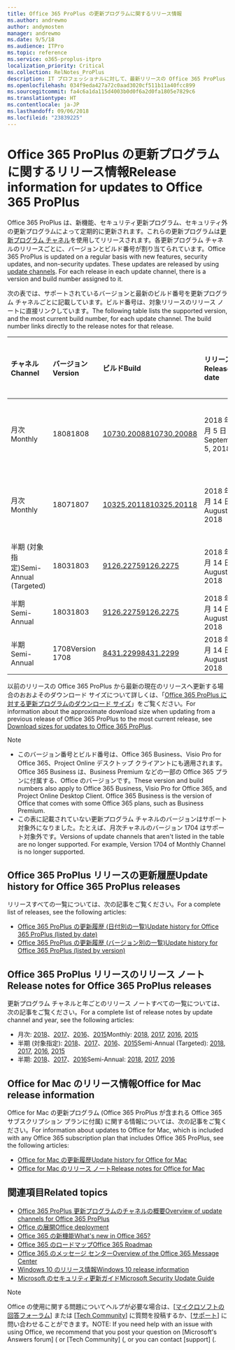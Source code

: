 ```yaml
---
title: Office 365 ProPlus の更新プログラムに関するリリース情報
ms.author: andrewmo
author: andymosten
manager: andrewmo
ms.date: 9/5/18
ms.audience: ITPro
ms.topic: reference
ms.service: o365-proplus-itpro
localization_priority: Critical
ms.collection: RelNotes_ProPlus
description: IT プロフェッショナルに対して、最新リリースの Office 365 ProPlus の一覧をそれぞれの更新プログラム チャネルごとに、リリース ノートへのリンクと更新履歴を含めて提供します
ms.openlocfilehash: 034f9eda427a72c0aad3020cf511b11a40fcc899
ms.sourcegitcommit: fa4c6a1da115d4003b0d0f6a2d0fa1805e7829c6
ms.translationtype: HT
ms.contentlocale: ja-JP
ms.lasthandoff: 09/06/2018
ms.locfileid: "23839225"
---
```

# <a name="release-information-for-updates-to-office-365-proplus"></a><span data-ttu-id="bd75a-103">Office 365 ProPlus の更新プログラムに関するリリース情報</span><span class="sxs-lookup"><span data-stu-id="bd75a-103">Release information for updates to Office 365 ProPlus</span></span>

<span data-ttu-id="bd75a-p101">Office 365 ProPlus は、新機能、セキュリティ更新プログラム、セキュリティ外の更新プログラムによって定期的に更新されます。これらの更新プログラムは[更新プログラム チャネル](https://docs.microsoft.com/DeployOffice/overview-of-update-channels-for-office-365-proplus)を使用してリリースされます。各更新プログラム チャネルのリリースごとに、バージョンとビルド番号が割り当てられています。</span><span class="sxs-lookup"><span data-stu-id="bd75a-p101">Office 365 ProPlus is updated on a regular basis with new features, security updates, and non-security updates. These updates are released by using [update channels](https://docs.microsoft.com/DeployOffice/overview-of-update-channels-for-office-365-proplus). For each release in each update channel, there is a version and build number assigned to it.</span></span> 

<span data-ttu-id="bd75a-p102">次の表では、サポートされているバージョンと最新のビルド番号を更新プログラム チャネルごとに記載しています。ビルド番号は、対象リリースのリリース ノートに直接リンクしています。</span><span class="sxs-lookup"><span data-stu-id="bd75a-p102">The following table lists the supported version, and the most current build number, for each update channel. The build number links directly to the release notes for that release.</span></span> 

  
|<span data-ttu-id="bd75a-109">**チャネル**</span><span class="sxs-lookup"><span data-stu-id="bd75a-109">**Channel**</span></span>|<span data-ttu-id="bd75a-110">**バージョン**</span><span class="sxs-lookup"><span data-stu-id="bd75a-110">**Version**</span></span>|<span data-ttu-id="bd75a-111">**ビルド**</span><span class="sxs-lookup"><span data-stu-id="bd75a-111">**Build**</span></span>|<span data-ttu-id="bd75a-112">**リリース日**</span><span class="sxs-lookup"><span data-stu-id="bd75a-112">**Release date**</span></span>|<span data-ttu-id="bd75a-113">**バージョンのサポート期限**</span><span class="sxs-lookup"><span data-stu-id="bd75a-113">**Version supported until**</span></span>|
|:-----|:-----|:-----|:-----|:-----|
|<span data-ttu-id="bd75a-114">月次</span><span class="sxs-lookup"><span data-stu-id="bd75a-114">Monthly</span></span>  <br/> |<span data-ttu-id="bd75a-115">1808</span><span class="sxs-lookup"><span data-stu-id="bd75a-115">1808</span></span>  <br/> |[<span data-ttu-id="bd75a-116">10730.20088</span><span class="sxs-lookup"><span data-stu-id="bd75a-116">10730.20088</span></span>](monthly-channel-2018.md#version-1808-september-5)  <br/> | <span data-ttu-id="bd75a-117">2018 年 9 月 5 日</span><span class="sxs-lookup"><span data-stu-id="bd75a-117">September 5, 2018</span></span>  <br/> |<span data-ttu-id="bd75a-118">バージョン 1809 がリリースされました</span><span class="sxs-lookup"><span data-stu-id="bd75a-118">Version 1808 is released</span></span> <br/>|
|<span data-ttu-id="bd75a-119">月次</span><span class="sxs-lookup"><span data-stu-id="bd75a-119">Monthly</span></span>  <br/> |<span data-ttu-id="bd75a-120">1807</span><span class="sxs-lookup"><span data-stu-id="bd75a-120">1807</span></span>  <br/> |[<span data-ttu-id="bd75a-121">10325.20118</span><span class="sxs-lookup"><span data-stu-id="bd75a-121">10325.20118</span></span>](monthly-channel-2018.md#version-1807-august-14)  <br/> | <span data-ttu-id="bd75a-122">2018 年 8 月 14 日</span><span class="sxs-lookup"><span data-stu-id="bd75a-122">August 14, 2018</span></span>  <br/> | <span data-ttu-id="bd75a-123">バージョン 1808 がリリースされました</span><span class="sxs-lookup"><span data-stu-id="bd75a-123">Version 1808 is released</span></span> <br/>|
|<span data-ttu-id="bd75a-124">半期 (対象指定)</span><span class="sxs-lookup"><span data-stu-id="bd75a-124">Semi-Annual (Targeted)</span></span>  <br/> |<span data-ttu-id="bd75a-125">1803</span><span class="sxs-lookup"><span data-stu-id="bd75a-125">1803</span></span>  <br/> |[<span data-ttu-id="bd75a-126">9126.2275</span><span class="sxs-lookup"><span data-stu-id="bd75a-126">9126.2275</span></span>](semi-annual-channel-targeted-2018.md#version-1803-august-14)  <br/> | <span data-ttu-id="bd75a-127">2018 年 8 月 14 日</span><span class="sxs-lookup"><span data-stu-id="bd75a-127">August 14, 2018</span></span>  <br/> | <span data-ttu-id="bd75a-128">2018 年 9 月 11 日</span><span class="sxs-lookup"><span data-stu-id="bd75a-128">September 11, 2018</span></span> <br/>|
|<span data-ttu-id="bd75a-129">半期</span><span class="sxs-lookup"><span data-stu-id="bd75a-129">Semi-Annual</span></span> <br/> |<span data-ttu-id="bd75a-130">1803</span><span class="sxs-lookup"><span data-stu-id="bd75a-130">1803</span></span>  <br/> | [<span data-ttu-id="bd75a-131">9126.2275</span><span class="sxs-lookup"><span data-stu-id="bd75a-131">9126.2275</span></span>](semi-annual-channel-2018.md#version-1803-august-14) <br/> | <span data-ttu-id="bd75a-132">2018 年 8 月 14 日</span><span class="sxs-lookup"><span data-stu-id="bd75a-132">August 14, 2018</span></span>  <br/> | <span data-ttu-id="bd75a-133">2019 年 9 月 10 日</span><span class="sxs-lookup"><span data-stu-id="bd75a-133">September 10, 2019</span></span> <br/>|
|<span data-ttu-id="bd75a-134">半期</span><span class="sxs-lookup"><span data-stu-id="bd75a-134">Semi-Annual</span></span> <br/> |<span data-ttu-id="bd75a-135">1708</span><span class="sxs-lookup"><span data-stu-id="bd75a-135">Version 1708</span></span>  <br/> |[<span data-ttu-id="bd75a-136">8431.2299</span><span class="sxs-lookup"><span data-stu-id="bd75a-136">8431.2299</span></span>](semi-annual-channel-2018.md#version-1708-august-14)  <br/> | <span data-ttu-id="bd75a-137">2018 年 8 月 14 日</span><span class="sxs-lookup"><span data-stu-id="bd75a-137">August 14, 2018</span></span>  <br/> | <span data-ttu-id="bd75a-138">2019 年 3 月 12 日</span><span class="sxs-lookup"><span data-stu-id="bd75a-138">March 12, 2019</span></span> <br/>|

<span data-ttu-id="bd75a-139">以前のリリースの Office 365 ProPlus から最新の現在のリリースへ更新する場合のおおよそのダウンロード サイズについて詳しくは、「[Office 365 ProPlus に対する更新プログラムのダウンロード サイズ](download-sizes-office365-proplus-updates.md)」をご覧ください。</span><span class="sxs-lookup"><span data-stu-id="bd75a-139">For information about the approximate download size when updating from a previous release of Office 365 ProPlus to the most current release, see [Download sizes for updates to Office 365 ProPlus](download-sizes-office365-proplus-updates.md).</span></span>

> [!NOTE]
> - <span data-ttu-id="bd75a-p103">このバージョン番号とビルド番号は、Office 365 Business、Visio Pro for Office 365、Project Online デスクトップ クライアントにも適用されます。Office 365 Business は、Business Premium などの一部の Office 365 プランに付属する、Office のバージョンです。</span><span class="sxs-lookup"><span data-stu-id="bd75a-p103">These version and build numbers also apply to Office 365 Business, Visio Pro for Office 365, and Project Online Desktop Client. Office 365 Business is the version of Office that comes with some Office 365 plans, such as Business Premium.</span></span>
> - <span data-ttu-id="bd75a-p104">この表に記載されていない更新プログラム チャネルのバージョンはサポート対象外になりました。たとえば、月次チャネルのバージョン 1704 はサポート対象外です。</span><span class="sxs-lookup"><span data-stu-id="bd75a-p104">Versions of update channels that aren't listed in the table are no longer supported. For example, Version 1704 of Monthly Channel is no longer supported.</span></span> 


## <a name="update-history-for-office-365-proplus-releases"></a><span data-ttu-id="bd75a-144">Office 365 ProPlus リリースの更新履歴</span><span class="sxs-lookup"><span data-stu-id="bd75a-144">Update history for Office 365 ProPlus releases</span></span>

<span data-ttu-id="bd75a-145">リリースすべての一覧については、次の記事をご覧ください。</span><span class="sxs-lookup"><span data-stu-id="bd75a-145">For a complete list of releases, see the following articles:</span></span>
 - [<span data-ttu-id="bd75a-146">Office 365 ProPlus の更新履歴 (日付別の一覧)</span><span class="sxs-lookup"><span data-stu-id="bd75a-146">Update history for Office 365 ProPlus (listed by date)</span></span>](update-history-office365-proplus-by-date.md)
 - [<span data-ttu-id="bd75a-147">Office 365 ProPlus の更新履歴 (バージョン別の一覧)</span><span class="sxs-lookup"><span data-stu-id="bd75a-147">Update history for Office 365 ProPlus (listed by version)</span></span>](update-history-office365-proplus-by-version.md)

## <a name="release-notes-for-office-365-proplus-releases"></a><span data-ttu-id="bd75a-148">Office 365 ProPlus リリースのリリース ノート</span><span class="sxs-lookup"><span data-stu-id="bd75a-148">Release notes for Office 365 ProPlus releases</span></span>

<span data-ttu-id="bd75a-149">更新プログラム チャネルと年ごとのリリース ノートすべての一覧については、次の記事をご覧ください。</span><span class="sxs-lookup"><span data-stu-id="bd75a-149">For a complete list of release notes by update channel and year, see the following articles:</span></span>
 - <span data-ttu-id="bd75a-150">月次: [2018](monthly-channel-2018.md)、[2017](monthly-channel-2017.md)、[2016](monthly-channel-2016.md)、[2015](monthly-channel-2015.md)</span><span class="sxs-lookup"><span data-stu-id="bd75a-150">Monthly: [2018](monthly-channel-2018.md), [2017](monthly-channel-2017.md), [2016](monthly-channel-2016.md), [2015](monthly-channel-2015.md)</span></span>
 - <span data-ttu-id="bd75a-151">半期 (対象指定): [2018](semi-annual-channel-targeted-2018.md)、[2017](semi-annual-channel-targeted-2017.md)、[2016](semi-annual-channel-targeted-2016.md)、[2015](semi-annual-channel-targeted-2015.md)</span><span class="sxs-lookup"><span data-stu-id="bd75a-151">Semi-Annual (Targeted): [2018](semi-annual-channel-targeted-2018.md), [2017](semi-annual-channel-targeted-2017.md), [2016](semi-annual-channel-targeted-2016.md), [2015](semi-annual-channel-targeted-2015.md)</span></span>
 - <span data-ttu-id="bd75a-152">半期: [2018](semi-annual-channel-2018.md)、[2017](semi-annual-channel-2017.md)、[2016](semi-annual-channel-2016.md)</span><span class="sxs-lookup"><span data-stu-id="bd75a-152">Semi-Annual: [2018](semi-annual-channel-2018.md), [2017](semi-annual-channel-2017.md), [2016](semi-annual-channel-2016.md)</span></span>

## <a name="office-for-mac-release-information"></a><span data-ttu-id="bd75a-153">Office for Mac のリリース情報</span><span class="sxs-lookup"><span data-stu-id="bd75a-153">Office for Mac release information</span></span>

<span data-ttu-id="bd75a-154">Office for Mac の更新プログラム (Office 365 ProPlus が含まれる Office 365 サブスクリプション プランに付属) に関する情報については、次の記事をご覧ください。</span><span class="sxs-lookup"><span data-stu-id="bd75a-154">For information about updates to Office for Mac, which is included with any Office 365 subscription plan that includes Office 365 ProPlus, see the following articles:</span></span>
 - [<span data-ttu-id="bd75a-155">Office for Mac の更新履歴</span><span class="sxs-lookup"><span data-stu-id="bd75a-155">Update history for Office for Mac</span></span>](update-history-office-for-mac.md)
 - [<span data-ttu-id="bd75a-156">Office for Mac のリリース ノート</span><span class="sxs-lookup"><span data-stu-id="bd75a-156">Release notes for Office for Mac</span></span>](release-notes-office-for-mac.md)


## <a name="related-topics"></a><span data-ttu-id="bd75a-157">関連項目</span><span class="sxs-lookup"><span data-stu-id="bd75a-157">Related topics</span></span>

- [<span data-ttu-id="bd75a-158">Office 365 ProPlus 更新プログラムのチャネルの概要</span><span class="sxs-lookup"><span data-stu-id="bd75a-158">Overview of update channels for Office 365 ProPlus</span></span>](https://docs.microsoft.com/DeployOffice/overview-of-update-channels-for-office-365-proplus)
- [<span data-ttu-id="bd75a-159">Office の展開</span><span class="sxs-lookup"><span data-stu-id="bd75a-159">Office deployment</span></span>](https://docs.microsoft.com/deployoffice/)
- [<span data-ttu-id="bd75a-160">Office 365 の新機能</span><span class="sxs-lookup"><span data-stu-id="bd75a-160">What's new in Office 365?</span></span>](https://support.office.com/article/95c8d81d-08ba-42c1-914f-bca4603e1426)
- [<span data-ttu-id="bd75a-161">Office 365 のロードマップ</span><span class="sxs-lookup"><span data-stu-id="bd75a-161">Office 365 Roadmap</span></span>](https://products.office.com/business/office-365-roadmap)
- [<span data-ttu-id="bd75a-162">Office 365 のメッセージ センター</span><span class="sxs-lookup"><span data-stu-id="bd75a-162">Overview of the Office 365 Message Center</span></span>](https://support.office.com/article/38fb3333-bfcc-4340-a37b-deda509c2093)
- [<span data-ttu-id="bd75a-163">Windows 10 のリリース情報</span><span class="sxs-lookup"><span data-stu-id="bd75a-163">Windows 10 release information</span></span>](https://www.microsoft.com/itpro/windows-10/release-information)
- [<span data-ttu-id="bd75a-164">Microsoft のセキュリティ更新ガイド</span><span class="sxs-lookup"><span data-stu-id="bd75a-164">Microsoft Security Update Guide</span></span>](https://portal.msrc.microsoft.com/)

> [!NOTE]
> <span data-ttu-id="bd75a-165">Office の使用に関する問題についてヘルプが必要な場合は、[[マイクロソフトの回答フォーラム](https://answers.microsoft.com/)] または [[Tech Community](https://techcommunity.microsoft.com/)] に質問を投稿するか、[[サポート](https://support.microsoft.com/contactus)] に問い合わせることができます。</span><span class="sxs-lookup"><span data-stu-id="bd75a-165">NOTE: If you need help with an issue with using Office, we recommend that you post your question on [Microsoft's Answers forum] ([](https://answers.microsoft.com/) or [Tech Community] ([](https://techcommunity.microsoft.com/), or you can contact [support] ([](https://support.microsoft.com/contactus).</span></span>
